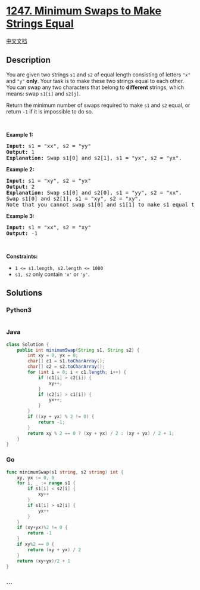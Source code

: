 # [1247. Minimum Swaps to Make Strings Equal](https://leetcode.com/problems/minimum-swaps-to-make-strings-equal)

[中文文档](/solution/1200-1299/1247.Minimum%20Swaps%20to%20Make%20Strings%20Equal/README.md)

## Description

<p>You are given two strings <code>s1</code> and <code>s2</code> of equal length consisting of letters <code>&quot;x&quot;</code> and <code>&quot;y&quot;</code> <strong>only</strong>. Your task is to make these two strings equal to each other. You can swap any two characters that belong to <strong>different</strong> strings, which means: swap <code>s1[i]</code> and <code>s2[j]</code>.</p>

<p>Return the minimum number of swaps required to make <code>s1</code> and <code>s2</code> equal, or return <code>-1</code> if it is impossible to do so.</p>

<p>&nbsp;</p>
<p><strong>Example 1:</strong></p>

<pre>
<strong>Input:</strong> s1 = &quot;xx&quot;, s2 = &quot;yy&quot;
<strong>Output:</strong> 1
<strong>Explanation:</strong> Swap s1[0] and s2[1], s1 = &quot;yx&quot;, s2 = &quot;yx&quot;.
</pre>

<p><strong>Example 2:</strong></p>

<pre>
<strong>Input:</strong> s1 = &quot;xy&quot;, s2 = &quot;yx&quot;
<strong>Output:</strong> 2
<strong>Explanation:</strong> Swap s1[0] and s2[0], s1 = &quot;yy&quot;, s2 = &quot;xx&quot;.
Swap s1[0] and s2[1], s1 = &quot;xy&quot;, s2 = &quot;xy&quot;.
Note that you cannot swap s1[0] and s1[1] to make s1 equal to &quot;yx&quot;, cause we can only swap chars in different strings.
</pre>

<p><strong>Example 3:</strong></p>

<pre>
<strong>Input:</strong> s1 = &quot;xx&quot;, s2 = &quot;xy&quot;
<strong>Output:</strong> -1
</pre>

<p>&nbsp;</p>
<p><strong>Constraints:</strong></p>

<ul>
	<li><code>1 &lt;= s1.length, s2.length &lt;= 1000</code></li>
	<li><code>s1, s2</code> only contain <code>&#39;x&#39;</code> or <code>&#39;y&#39;</code>.</li>
</ul>

## Solutions

<!-- tabs:start -->

### **Python3**

```python

```

### **Java**

```java
class Solution {
    public int minimumSwap(String s1, String s2) {
        int xy = 0, yx = 0;
        char[] c1 = s1.toCharArray();
        char[] c2 = s2.toCharArray();
        for (int i = 0; i < c1.length; i++) {
            if (c1[i] > c2[i]) {
                xy++;
            }
            if (c2[i] > c1[i]) {
                yx++;
            }
        }
        if ((xy + yx) % 2 != 0) {
            return -1;
        }
        return xy % 2 == 0 ? (xy + yx) / 2 : (xy + yx) / 2 + 1;
    }
}
```

### **Go**

```go
func minimumSwap(s1 string, s2 string) int {
	xy, yx := 0, 0
	for i, _ := range s1 {
		if s1[i] < s2[i] {
			xy++
		}
		if s1[i] > s2[i] {
			yx++
		}
	}
	if (xy+yx)%2 != 0 {
		return -1
	}
	if xy%2 == 0 {
		return (xy + yx) / 2
	}
	return (xy+yx)/2 + 1
}
```

### **...**

```

```

<!-- tabs:end -->
